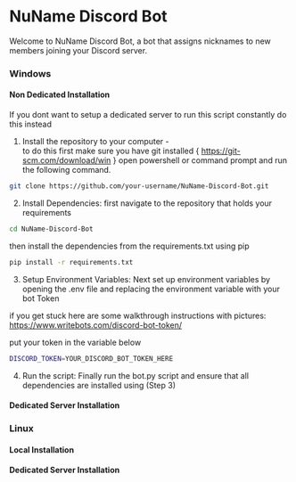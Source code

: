 # NuName Discord Bot
Welcome to NuName Discord Bot, a bot that assigns nicknames to new members joining your Discord server.

### Windows

#### Non Dedicated Installation
If you dont want to setup a dedicated server to run this script constantly do this instead

1. Install the repository to your computer -  
to do this first make sure you have git installed { https://git-scm.com/download/win } open powershell or command prompt and run the following command.
```bash
git clone https://github.com/your-username/NuName-Discord-Bot.git
```

2. Install Dependencies:
first navigate to the repository that holds your requirements
```bash
cd NuName-Discord-Bot
```

then install the dependencies from the requirements.txt using pip
```bash
pip install -r requirements.txt
```

3. Setup Environment Variables:
Next set up environment variables by opening the .env file and replacing the environment variable with your bot Token

if you get stuck here are some walkthrough instructions with pictures: https://www.writebots.com/discord-bot-token/

put your token in the variable below 
```bash
DISCORD_TOKEN=YOUR_DISCORD_BOT_TOKEN_HERE
```

4. Run the script:
Finally run the bot.py script and ensure that all dependencies are installed using (Step 3)



#### Dedicated Server Installation


### Linux

#### Local Installation

#### Dedicated Server Installation
